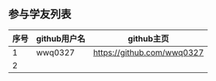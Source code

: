 ## 参与学友列表

序号 | github用户名 | github主页 
---- | ---------- | ---------------
1 | wwq0327 | <https://github.com/wwq0327>
2 |         | 